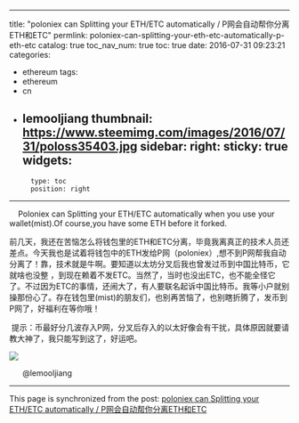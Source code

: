 
---
title: "poloniex can Splitting your ETH/ETC automatically /  P网会自动帮你分离ETH和ETC"
permlink: poloniex-can-splitting-your-eth-etc-automatically-p-eth-etc
catalog: true
toc_nav_num: true
toc: true
date: 2016-07-31 09:23:21
categories:
- ethereum
tags:
- ethereum
- cn
- lemooljiang
thumbnail: https://www.steemimg.com/images/2016/07/31/poloss35403.jpg
sidebar:
    right:
        sticky: true
widgets:
    -
        type: toc
        position: right
---


<p>    Poloniex can Splitting your ETH/ETC automatically when you use your wallet(mist).Of course,you have some ETH before it forked.    </p>
<p>前几天，我还在苦恼怎么将钱包里的ETH和ETC分离，毕竟我离真正的技术人员还差点。今天我也是试着将钱包中的ETH发给P网（poloniex）,想不到P网帮我自动分离了！靠，技术就是牛啊。要知道以太坊分叉后我也曾发过币到中国比特币，它就啥也没整 ，到现在赖着不发ETC。当然了，当时也没出ETC，也不能全怪它了。不过因为ETC的事情，还闹大了，有人要联名起诉中国比特币。我等小户就别操那份心了。存在钱包里(mist)的朋友们，也别再苦恼了，也别瞎折腾了，发币到P网了，好福利在等你哦！</p>
<p> 提示：币最好分几波存入P网，分叉后存入的以太好像会有干扰，具体原因就要请教大神了，我只能写到这了，好运吧。  </p>
<p><img src="https://www.steemimg.com/images/2016/07/31/poloss35403.jpg" /></p>
<p>      @lemooljiang</p>

- - -

This page is synchronized from the post: [poloniex can Splitting your ETH/ETC automatically /  P网会自动帮你分离ETH和ETC](https://steemit.com/@lemooljiang/poloniex-can-splitting-your-eth-etc-automatically-p-eth-etc)
